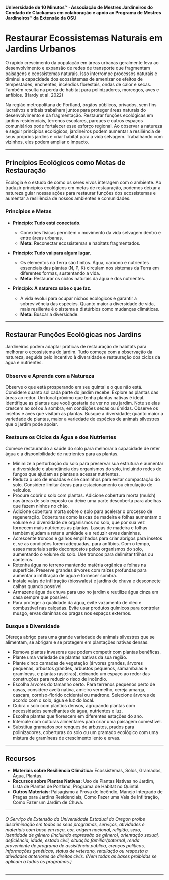 #### Universidade de 10 Minutos™ · Associação de Mestres Jardineiros do Condado de Clackamas em colaboração e apoio ao Programa de Mestres Jardineiros™ da Extensão da OSU

# Restaurar Ecossistemas Naturais em Jardins Urbanos

O rápido crescimento da população em áreas urbanas geralmente leva ao desenvolvimento e expansão de redes de transporte que fragmentam paisagens e ecossistemas naturais. Isso interrompe processos naturais e diminui a capacidade dos ecossistemas de amenizar os efeitos de tempestades, enchentes, incêndios florestais, ondas de calor e secas. Também resulta na perda de habitat para polinizadores, morcegos, aves e anfíbios. (Hardy et al. 2022)

Na região metropolitana de Portland, órgãos públicos, privados, sem fins lucrativos e tribais trabalham juntos para proteger áreas naturais do desenvolvimento e da fragmentação. Restaurar funções ecológicas em jardins residenciais, terrenos escolares, parques e outros espaços comunitários pode fortalecer esse esforço regional. Ao observar a natureza e seguir princípios ecológicos, jardineiros podem aumentar a resiliência de seus próprios jardins e criar habitat para a vida selvagem. Trabalhando com vizinhos, eles podem ampliar o impacto.

---

## Princípios Ecológicos como Metas de Restauração

Ecologia é o estudo de como os seres vivos interagem com o ambiente. Ao traduzir princípios ecológicos em metas de restauração, podemos deixar a natureza guiar nossas ações para restaurar funções dos ecossistemas e aumentar a resiliência de nossos ambientes e comunidades.

### Princípios e Metas

- **Princípio: Tudo está conectado.**  
  - Conexões físicas permitem o movimento da vida selvagem dentro e entre áreas urbanas.  
  - **Meta:** Reconectar ecossistemas e habitats fragmentados.

- **Princípio: Tudo vai para algum lugar.**  
  - Os elementos na Terra são finitos. Água, carbono e nutrientes essenciais das plantas (N, P, K) circulam nos sistemas da Terra em diferentes formas, sustentando a vida.  
  - **Meta:** Restaurar os ciclos naturais da água e dos nutrientes.

- **Princípio: A natureza sabe o que faz.**  
  - A vida evolui para ocupar nichos ecológicos e garantir a sobrevivência das espécies. Quanto maior a diversidade de vida, mais resiliente é o sistema a distúrbios como mudanças climáticas.  
  - **Meta:** Buscar a diversidade.

---

## Restaurar Funções Ecológicas nos Jardins

Jardineiros podem adaptar práticas de restauração de habitats para melhorar o ecossistema do jardim. Tudo começa com a observação da natureza, seguida pelo incentivo à diversidade e restauração dos ciclos da água e nutrientes.

### Observe e Aprenda com a Natureza

Observe o que está prosperando em seu quintal e o que não está. Considere quanto sol cada parte do jardim recebe. Explore as plantas das áreas ao redor. Um local próximo que tenha plantas nativas é ideal. Identifique as plantas que você gostaria de ver no seu jardim. Note se elas crescem ao sol ou à sombra, em condições secas ou úmidas. Observe os insetos e aves que visitam as plantas. Busque a diversidade; quanto maior a variedade de plantas, maior a variedade de espécies de animais silvestres que o jardim pode apoiar.

### Restaure os Ciclos da Água e dos Nutrientes

Comece restaurando a saúde do solo para melhorar a capacidade de reter água e a disponibilidade de nutrientes para as plantas.

- Minimize a perturbação do solo para preservar sua estrutura e aumentar a diversidade e abundância dos organismos do solo, incluindo redes de fungos que ajudam as plantas a acessar nutrientes.
- Reduza o uso de enxadas e crie caminhos para evitar compactação do solo. Considere limitar áreas para estacionamento ou circulação de veículos.
- Procure cobrir o solo com plantas. Adicione cobertura morta (mulch) nas áreas de solo exposto ou deixe uma parte descoberta para abelhas que fazem ninhos no chão.
- Adicione cobertura morta sobre o solo para acelerar o processo de regeneração. Coberturas como lascas de madeira e folhas aumentam o volume e a diversidade de organismos no solo, que por sua vez fornecem mais nutrientes às plantas. Lascas de madeira e folhas também ajudam a reter a umidade e a reduzir ervas daninhas.
- Acrescente troncos e galhos empilhados para criar abrigos para insetos e, se as condições forem adequadas, para anfíbios. Com o tempo, esses materiais serão decompostos pelos organismos do solo, aumentando o volume do solo. Use troncos para delimitar trilhas ou canteiros.
- Retenha água no terreno mantendo matéria orgânica e folhas na superfície. Preserve grandes árvores com raízes profundas para aumentar a infiltração de água e fornecer sombra.
- Instale valas de infiltração (bioswales) e jardins de chuva e desconecte calhas quando possível.
- Armazene água da chuva para uso no jardim e reutilize água cinza em casa sempre que possível.
- Para proteger a qualidade da água, evite vazamento de óleo e combustível nas calçadas. Evite usar produtos químicos para controlar musgo, ervas daninhas ou pragas nos espaços externos.

### Busque a Diversidade

Ofereça abrigo para uma grande variedade de animais silvestres que se alimentam, se abrigam e se protegem em plantações nativas densas.

- Remova plantas invasoras que podem competir com plantas benéficas.
- Plante uma variedade de plantas nativas da sua região.
- Plante cinco camadas de vegetação (árvores grandes, árvores pequenas, arbustos grandes, arbustos pequenos, samambaias e gramíneas, e plantas rasteiras), deixando um espaço ao redor das construções para reduzir o risco de incêndio.
- Escolha árvores do tamanho certo. Para terrenos pequenos perto de casas, considere avelã nativa, amieiro vermelho, cereja amarga, cascara, corniso-florido ocidental ou madrone. Selecione árvores de acordo com o solo, água e luz do local.
- Cubra o solo com plantios densos, agrupando plantas com necessidades semelhantes de água, nutrientes e luz.
- Escolha plantas que florescem em diferentes estações do ano.
- Intercale com culturas alimentares para criar uma paisagem comestível.
- Substitua gramados por renques de arbustos, prados para polinizadores, coberturas do solo ou um gramado ecológico com uma mistura de gramíneas de crescimento lento e ervas.

---

## Recursos

- **Materiais sobre Resiliência Climática:** Ecossistemas, Solos, Gramados, Água, Plantas.
- **Recursos sobre Plantas Nativas:** Uso de Plantas Nativas no Jardim, Lista de Plantas de Portland, Programa de Habitat no Quintal.
- **Outros Materiais:** Paisagismo à Prova de Incêndio, Manejo Integrado de Pragas para Jardins Residenciais, Como Fazer uma Vala de Infiltração, Como Fazer um Jardim de Chuva.

---

###### O Serviço de Extensão da Universidade Estadual do Oregon proíbe discriminação em todos os seus programas, serviços, atividades e materiais com base em raça, cor, origem nacional, religião, sexo, identidade de gênero (incluindo expressão de gênero), orientação sexual, deficiência, idade, estado civil, situação familiar/paternal, renda proveniente de programa de assistência pública, crenças políticas, informações genéticas, status de veterano, retaliação ou resposta a atividades anteriores de direitos civis. (Nem todas as bases proibidas se aplicam a todos os programas.)
---